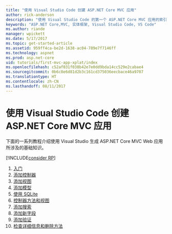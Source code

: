 ```yaml
---
title: "使用 Visual Studio Code 创建 ASP.NET Core MVC 应用"
author: rick-anderson
description: "使用 Visual Studio Code 的第一个 ASP.NET Core MVC 应用的索引页"
keywords: "ASP.NET Core,MVC, 实体框架, Visual Studio Code, VS Code"
ms.author: riande
manager: wpickett
ms.date: 5/17/2017
ms.topic: get-started-article
ms.assetid: 959ff4ca-be2d-1638-ac04-789e7f7146ff
ms.technology: aspnet
ms.prod: asp.net-core
uid: tutorials/first-mvc-app-xplat/index
ms.openlocfilehash: c52af031f038b42e7e0dd9bda14cc529e2cabae4
ms.sourcegitcommit: 0b6c8e6d81d2b3c161cd375036eecbace46a9707
ms.translationtype: HT
ms.contentlocale: zh-CN
ms.lasthandoff: 08/11/2017
---
```

# <a name="create-an-aspnet-core-mvc-app-with-visual-studio-code"></a>使用 Visual Studio Code 创建 ASP.NET Core MVC 应用

下面的一系列教程介绍使用 Visual Studio 生成 ASP.NET Core MVC Web 应用所涉及的基础知识。 

[!INCLUDE[consider RP](../../includes/razor.md)]

1. [入门](start-mvc.md)
2. [添加控制器](adding-controller.md)
3. [添加视图](adding-view.md)
4. [添加模型](adding-model.md)
5. [使用 SQLite](working-with-sql.md)
6. [控制器方法和视图](controller-methods-views.md)
7. [添加搜索](search.md)
8. [添加新字段](new-field.md)
9. [添加验证](validation.md)
10. [检查详细信息和删除方法](xref:tutorials/first-mvc-app/details)
